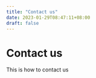 ```yaml
---
title: "Contact us"
date: 2023-01-29T08:47:11+08:00
draft: false
---
```


# Contact us

This is how to contact us